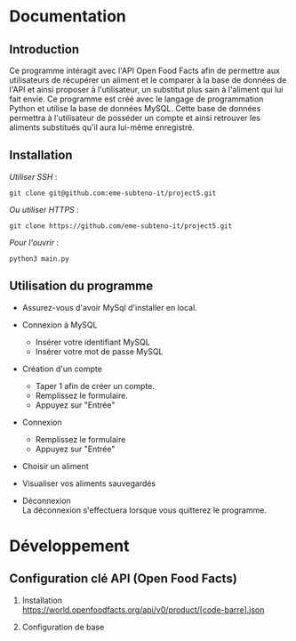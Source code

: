 Documentation
==================
## Introduction

Ce programme intéragit avec l'API Open Food Facts afin de permettre aux utilisateurs de récupérer un aliment et le comparer à la base de données de l'API et ainsi proposer à l'utilisateur, un substitut plus sain à l'aliment qui lui fait envie. Ce programme est créé avec le langage de programmation Python et utilise la base de données MySQL. 
Cette base de données permettra à l'utilisateur de posséder un compte et ainsi retrouver les aliments substitués qu'il aura lui-même enregistré. 

## Installation

_Utiliser SSH_ :

    git clone git@github.com:eme-subteno-it/project5.git

_Ou utiliser HTTPS_ :

    git clone https://github.com/eme-subteno-it/project5.git

_Pour l'ouvrir_ :

    python3 main.py

## Utilisation du programme

* Assurez-vous d'avoir MySql d'installer en local.

* Connexion à MySQL
    * Insérer votre identifiant MySQL
    * Insérer votre mot de passe MySQL

* Création d'un compte 
    * Taper 1 afin de créer un compte.
    * Remplissez le formulaire.
    * Appuyez sur "Entrée"

* Connexion
    * Remplissez le formulaire
    * Appuyez sur "Entrée"

* Choisir un aliment

* Visualiser vos aliments sauvegardés

* Déconnexion \
    La déconnexion s'effectuera lorsque vous quitterez le programme.

Développement
=================
## Configuration clé API (Open Food Facts)
1. Installation\
    https://world.openfoodfacts.org/api/v0/product/[code-barre].json

2. Configuration de base



<!-- 
- Déterminer la liste des fonctionnalités à fournir
- Écricre la doc complète
- Vérifier que la doc est bien respectée
- Itérer

Créer un espace développeur (comment le logiciel a été conçu) et un espace client (comment utiliser le programme) -->